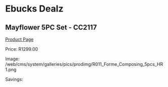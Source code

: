 
# Ebucks Dealz
## Mayflower 5PC Set - CC2117
[Product Page](https://www.ebucks.com/web/shop/productSelected.do?prodId=1205763311&catId=1236470727)

Price: R1299.00

Image: /web/cms/system/galleries/pics/prodimg/R011_Forme_Composing_5pcs_HR1.png

Savings: 


	